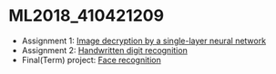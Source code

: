 # ML2018_410421209

- Assignment 1: [Image decryption by a single-layer neural network](Assignment%201)
- Assignment 2: [Handwritten digit recognition](Assignment%202)
- Final(Term) project: [Face recognition](Term%20Project)
